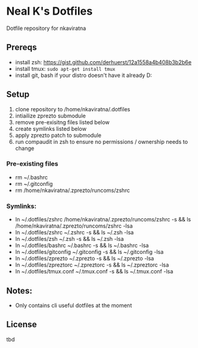 # Neal K's Dotfiles

Dotfile repository for nkaviratna

## Prereqs

- install zsh: https://gist.github.com/derhuerst/12a1558a4b408b3b2b6e
- install tmux: `sudo apt-get install tmux`
- install git, bash if your distro doesn't have it already D:

## Setup

1. clone repository to /home/nkaviratna/.dotfiles
2. intiailize zprezto submodule
3. remove pre-exisitng files listed below
4. create symlinks listed below
5. apply zprezto patch to submodule
6. run compaudit in zsh to ensure no permissions / ownership needs to change

### Pre-existing files
- rm ~/.bashrc
- rm ~/.gitconfig
- rm /home/nkaviratna/.zprezto/runcoms/zshrc

### Symlinks:
- ln ~/.dotfiles/zshrc /home/nkaviratna/.zprezto/runcoms/zshrc -s && ls /home/nkaviratna/.zprezto/runcoms/zshrc -lsa
- ln ~/.dotfiles/zshrc ~/.zshrc -s && ls ~/.zsh -lsa
- ln ~/.dotfiles/zsh ~/.zsh -s && ls ~/.zsh -lsa
- ln ~/.dotfiles/bashrc ~/.bashrc -s && ls ~/.bashrc -lsa
- ln ~/.dotfiles/gitconfig ~/.gitconfig -s && ls ~/.gitconfig -lsa
- ln ~/.dotfiles/zprezto ~/.zprezto -s && ls ~/.zprezto -lsa
- ln ~/.dotfiles/zpreztorc ~/.zpreztorc -s && ls ~/.zpreztorc -lsa
- ln ~/.dotfiles/tmux.conf ~/.tmux.conf -s && ls ~/.tmux.conf -lsa

## Notes:

- Only contains cli useful dotfiles at the moment

## License

tbd
